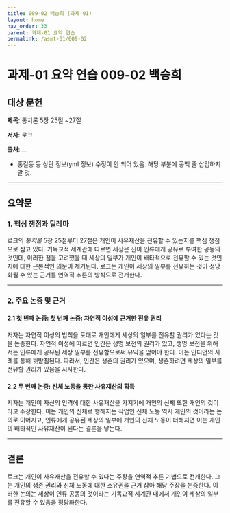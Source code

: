 ```yaml
---
title: 009-02 백승희 (과제-01)
layout: home
nav_order: 33
parent: 과제-01 요약 연습
permalink: /asmt-01/009-02
---
```


# 과제-01 요약 연습 009-02 백승희
## 대상 문헌 

**제목**: 통치론 5장 25절 ~27절

**저자**: 로크

**출처**: __

* 홍길동 등 상단 정보(yml 정보) 수정이 안 되어 있음. 해당 부분에 공백 줄 삽입하지 말 것.


---

## 요약문 

### 1. 핵심 쟁점과 딜레마 

로크의 _통치론_ 5장 25절부터 27절은 개인이 사유재산을 전유할 수 있는지를 핵심 쟁점으로 삼고 있다. 기독교적 세계관에 따르면 세상은 신이 인류에게 공유로 부여한 공동의 것인데, 이러한 점을 고려했을 때 세상의 일부가 개인이 배타적으로 전유할 수 있는 것인지에 대한 근본적인 의문이 제기된다. 로크는 개인이 세상의 일부를 전유하는 것이 정당화될 수 있는 근거를 연역적 추론의 방식으로 전개한다.

---

### 2. 주요 논증 및 근거 

#### 2.1 첫 번째 논증: 첫 번째 논증: 자연적 이성에 근거한 전유 권리

저자는 자연적 이성의 법칙을 토대로 개인에게 세상의 일부를 전유할 권리가 있다는 것을 논증한다. 자연적 이성에 따르면 인간은 생명 보전의 권리가 있고, 생명 보전을 위해서는 인류에게 공유된 세상 일부를 전유함으로써 유익을 얻어야 한다. 이는 인디언의 사례를 통해 뒷받침된다. 따라서, 인간은 생존의 권리가 있으며, 생존하려면 세상의 일부를 전유할 권리가 있음을 시사한다.

#### 2.2 두 번째 논증: 신체 노동을 통한 사유재산의 획득

저자는 개인이 자신의 인격에 대한 사유재산을 가지기에 개인의 신체 또한 개인의 것이라고 주장한다. 이는 개인의 신체로 행해지는 작업인 신체 노동 역시 개인의 것이라는 논의로 이어지고, 인류에게 공유된 세상의 일부에 개인의 신체 노동이 더해지면 이는 개인의 배타적인 사유재산이 된다는 결론을 낳는다.

---

## 결론 

로크는 개인이 사유재산을 전유할 수 있다는 주장을 연역적 추론 기법으로 전개한다. 그는 개인의 생존 권리와 신체 노동에 대한 소유권을 근거 삼아 해당 주장을 논증한다. 이러한 논의는 세상이 인류 공동의 것이라는 기독교적 세계관 내에서 개인이 세상의 일부를 전유할 수 있음을 정당화한다.
